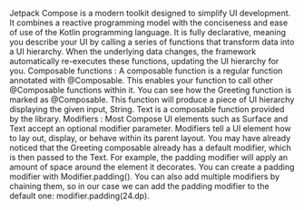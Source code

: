 Jetpack Compose is a modern toolkit designed to simplify UI development. It combines a reactive programming model with the conciseness and ease of use of the Kotlin programming language. It is fully declarative, meaning you describe your UI by calling a series of functions that transform data into a UI hierarchy. When the underlying data changes, the framework automatically re-executes these functions, updating the UI hierarchy for you.
Composable functions : A composable function is a regular function annotated with @Composable. This enables your function to call other @Composable functions within it. You can see how the Greeting function is marked as @Composable. This function will produce a piece of UI hierarchy displaying the given input, String. Text is a composable function provided by the library.
Modifiers : Most Compose UI elements such as Surface and Text accept an optional modifier parameter. Modifiers tell a UI element how to lay out, display, or behave within its parent layout. You may have already noticed that the Greeting composable already has a default modifier, which is then passed to the Text.
For example, the padding modifier will apply an amount of space around the element it decorates. You can create a padding modifier with Modifier.padding(). You can also add multiple modifiers by chaining them, so in our case we can add the padding modifier to the default one: modifier.padding(24.dp).
